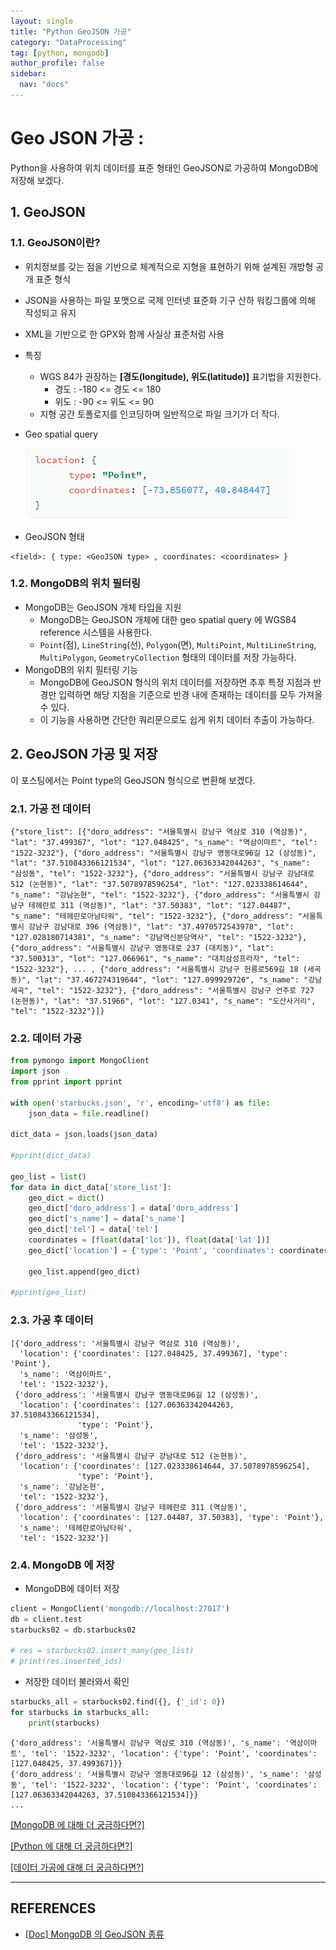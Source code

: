 ```yaml
---
layout: single
title: "Python GeoJSON 가공"
category: "DataProcessing"
tag: [python, mongodb]
author_profile: false
sidebar:
  nav: "docs"
---
```




# Geo JSON 가공 : 
Python을 사용하여 위치 데이터를 표준 형태인 GeoJSON로 가공하여 MongoDB에 저장해 보겠다.



## 1. GeoJSON 

### 1.1. GeoJSON이란?

- 위치정보를 갖는 점을 기반으로 체계적으로 지형을 표현하기 위해 설계된 개방형 공개 표준 형식
- JSON을 사용하는 파일 포맷으로 국제 인터넷 표준화 기구 산하 워킹그룹에 의해 작성되고 유지
- XML을 기반으로 한 GPX와 함께 사실상 표준처럼 사용
- 특징
  - WGS 84가 권장하는 **[경도(longitude), 위도(latitude)]** 표기법을 지원한다.
    - 경도 : -180 <= 경도 <= 180
    - 위도 : -90 <= 위도 <= 90
  - 지형 공간 토폴로지를 인코딩하며 일반적으로 파일 크기가 더 작다.

- Geo spatial query

    ![geojson 예시](https://raw.githubusercontent.com/hanalog/hanalog.github.io/gh-pages/images/2023-02-01-spark-01/spark-01-01.png)

- GeoJSON 형태

```
<field>: { type: <GeoJSON type> , coordinates: <coordinates> }
```

### 1.2. MongoDB의 위치 필터링

- MongoDB는 GeoJSON 개체 타입을 지원
  - MongoDB는 GeoJSON 개체에 대한 geo spatial query 에 WGS84 reference 시스템을 사용한다.
  - `Point`(점), `LineString`(선), `Polygon`(면), `MultiPoint`, `MultiLineString`, `MultiPolygon`, `GeometryCollection` 형태의 데이터를 저장 가능하다.
- MongoDB의 위치 필터링 기능
  - MongoDB에 GeoJSON 형식의 위치 데이터를 저장하면 추후 특정 지점과 반경만 입력하면 해당 지점을 기준으로 반경 내에 존재하는 데이터를 모두 가져올 수 있다.
  - 이 기능을 사용하면 간단한 쿼리문으로도 쉽게 위치 데이터 추출이 가능하다.



## 2. GeoJSON 가공 및 저장

이 포스팅에서는 Point type의 GeoJSON 형식으로 변환해 보겠다.

### 2.1. 가공 전 데이터

```
{"store_list": [{"doro_address": "서울특별시 강남구 역삼로 310 (역삼동)", "lat": "37.499367", "lot": "127.048425", "s_name": "역삼이마트", "tel": "1522-3232"}, {"doro_address": "서울특별시 강남구 영동대로96길 12 (삼성동)", "lat": "37.510843366121534", "lot": "127.06363342044263", "s_name": "삼성동", "tel": "1522-3232"}, {"doro_address": "서울특별시 강남구 강남대로 512 (논현동)", "lat": "37.5078978596254", "lot": "127.023338614644", "s_name": "강남논현", "tel": "1522-3232"}, {"doro_address": "서울특별시 강남구 테헤란로 311 (역삼동)", "lat": "37.50383", "lot": "127.04487", "s_name": "테헤란로아남타워", "tel": "1522-3232"}, {"doro_address": "서울특별시 강남구 강남대로 396 (역삼동)", "lat": "37.4970572543978", "lot": "127.028180714381", "s_name": "강남역신분당역사", "tel": "1522-3232"}, {"doro_address": "서울특별시 강남구 영동대로 237 (대치동)", "lat": "37.500313", "lot": "127.066961", "s_name": "대치삼성프라자", "tel": "1522-3232"}, ... , {"doro_address": "서울특별시 강남구 헌릉로569길 18 (세곡동)", "lat": "37.467274319644", "lot": "127.099929726", "s_name": "강남세곡", "tel": "1522-3232"}, {"doro_address": "서울특별시 강남구 언주로 727 (논현동)", "lat": "37.51966", "lot": "127.0341", "s_name": "도산사거리", "tel": "1522-3232"}]}
```

### 2.2. 데이터 가공

```python
from pymongo import MongoClient
import json
from pprint import pprint

with open('starbucks.json', 'r', encoding='utf8') as file:
    json_data = file.readline()

dict_data = json.loads(json_data)

#pprint(dict_data)

geo_list = list()
for data in dict_data['store_list']:
    geo_dict = dict()
    geo_dict['doro_address'] = data['doro_address']
    geo_dict['s_name'] = data['s_name']
    geo_dict['tel'] = data['tel']
    coordinates = [float(data['lot']), float(data['lat'])]
    geo_dict['location'] = {'type': 'Point', 'coordinates': coordinates}

    geo_list.append(geo_dict)

#pprint(geo_list)
```

### 2.3. 가공 후 데이터

```
[{'doro_address': '서울특별시 강남구 역삼로 310 (역삼동)',
  'location': {'coordinates': [127.048425, 37.499367], 'type': 'Point'},
  's_name': '역삼이마트',
  'tel': '1522-3232'},
 {'doro_address': '서울특별시 강남구 영동대로96길 12 (삼성동)',
  'location': {'coordinates': [127.06363342044263, 37.510843366121534],
               'type': 'Point'},
  's_name': '삼성동',
  'tel': '1522-3232'},
 {'doro_address': '서울특별시 강남구 강남대로 512 (논현동)',
  'location': {'coordinates': [127.023338614644, 37.5078978596254],
               'type': 'Point'},
  's_name': '강남논현',
  'tel': '1522-3232'},
 {'doro_address': '서울특별시 강남구 테헤란로 311 (역삼동)',
  'location': {'coordinates': [127.04487, 37.50383], 'type': 'Point'},
  's_name': '테헤란로아남타워',
  'tel': '1522-3232'}]
```

### 2.4. MongoDB 에 저장

- MongoDB에 데이터 저장

```python
client = MongoClient('mongodb://localhost:27017')
db = client.test
starbucks02 = db.starbucks02

# res = starbucks02.insert_many(geo_list)
# print(res.inserted_ids)
```

- 저장한 데이터 불러와서 확인

```python
starbucks_all = starbucks02.find({}, {'_id': 0})
for starbucks in starbucks_all:
    print(starbucks)
```

```
{'doro_address': '서울특별시 강남구 역삼로 310 (역삼동)', 's_name': '역삼이마트', 'tel': '1522-3232', 'location': {'type': 'Point', 'coordinates': [127.048425, 37.499367]}}
{'doro_address': '서울특별시 강남구 영동대로96길 12 (삼성동)', 's_name': '삼성동', 'tel': '1522-3232', 'location': {'type': 'Point', 'coordinates': [127.06363342044263, 37.510843366121534]}}
...
```



[[MongoDB 에 대해 더 궁금하다면?]](https://hanalog.github.io/tags/#mongodb)

[[Python 에 대해 더 궁금하다면?]](https://hanalog.github.io/tags/#python)

[[데이터 가공에 대해 더 궁금하다면?]](https://hanalog.github.io/categories/#dataprocessing)

---

## REFERENCES

- [[Doc] MongoDB 의 GeoJSON 종류](https://www.mongodb.com/docs/manual/reference/geojson/)